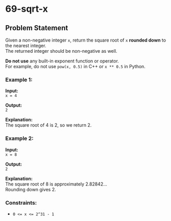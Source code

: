 # 69-sqrt-x

## Problem Statement

Given a non-negative integer `x`, return the square root of `x` **rounded down** to the nearest integer.  
The returned integer should be non-negative as well.

**Do not use** any built-in exponent function or operator.  
For example, do not use `pow(x, 0.5)` in C++ or `x ** 0.5` in Python.

### Example 1:

**Input:**  
`x = 4`

**Output:**  
`2`

**Explanation:**  
The square root of 4 is 2, so we return 2.

### Example 2:

**Input:**  
`x = 8`

**Output:**  
`2`

**Explanation:**  
The square root of 8 is approximately 2.82842...  
Rounding down gives 2.

### Constraints:

- `0 <= x <= 2^31 - 1`
